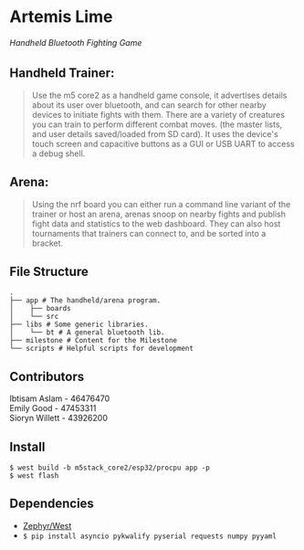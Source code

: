 # Artemis Lime  
###### Handheld Bluetooth Fighting Game

## Handheld Trainer:
> Use the m5 core2 as a handheld game console, it advertises details about its user over bluetooth, and can search for other nearby devices to initiate fights with them. There are a variety of creatures you can train to perform different combat moves. (the master lists, and user details saved/loaded from SD card). It uses the device's touch screen and capacitive buttons as a GUI or USB UART to access a debug shell.

## Arena:
> Using the nrf board you can either run a command line variant of the trainer or host an arena, arenas snoop on nearby fights and publish fight data and statistics to the web dashboard. They can also host tournaments that trainers can connect to, and be sorted into a bracket.

## File Structure
```shell
.
├── app # The handheld/arena program.
│    ├── boards
│    └── src
├── libs # Some generic libraries.
│    └── bt # A general bluetooth lib.
├── milestone # Content for the Milestone
└── scripts # Helpful scripts for development
```

## Contributors
Ibtisam Aslam - 46476470  
Emily Good - 47453311  
Sioryn Willett - 43926200  

## Install
```shell
$ west build -b m5stack_core2/esp32/procpu app -p
$ west flash
```

## Dependencies
- [Zephyr/West](https://docs.zephyrproject.org/latest/develop/getting_started/index.html)
- `$ pip install asyncio pykwalify pyserial requests numpy pyyaml`